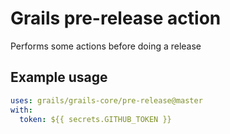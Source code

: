 # Grails pre-release action

Performs some actions before doing a release

## Example usage

```yaml
uses: grails/grails-core/pre-release@master
with:
  token: ${{ secrets.GITHUB_TOKEN }}
```
